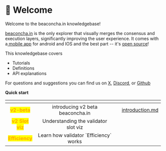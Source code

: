 # 👋 Welcome

Welcome to the beaconcha.in knowledgebase!

[beaconcha.in](https://beaconcha.in/) is the only explorer that visually merges the consensus and execution layers, significantly improving the user experience. It comes with a[ mobile app](https://beaconcha.in/mobile) for android and IOS and the best part -- it's [open source](https://github.com/gobitfly/eth2-beaconchain-explorer)!

This knowledgebase covers&#x20;

* Tutorials
* Definitions&#x20;
* API explanations

For questions and suggestions you can find us on [X](https://x.com/beaconcha\_in), [Discord](https://dsc.gg/beaconchain), or [Github](https://github.com/gobitfly/eth2-beaconchain-explorer)



**Quick start**

<table data-view="cards"><thead><tr><th align="center"></th><th align="center"></th><th></th><th data-hidden data-card-target data-type="content-ref"></th></tr></thead><tbody><tr><td align="center"><mark style="color:orange;"><strong>v2-beta</strong></mark></td><td align="center">introducing v2 beta beaconcha.in</td><td></td><td><a href="v2beta/introduction.md">introduction.md</a></td></tr><tr><td align="center"><mark style="color:orange;"><strong>v2 Slot viz</strong></mark></td><td align="center">Understanding the validator slot viz</td><td></td><td></td></tr><tr><td align="center"><mark style="color:orange;"><strong>Efficiency</strong></mark></td><td align="center">Learn how validator `Efficiency` works</td><td></td><td></td></tr></tbody></table>
